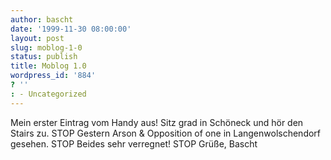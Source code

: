 ```yaml
---
author: bascht
date: '1999-11-30 08:00:00'
layout: post
slug: moblog-1-0
status: publish
title: Moblog 1.0
wordpress_id: '884'
? ''
: - Uncategorized
---
```


Mein erster Eintrag vom Handy aus! Sitz grad in Schöneck und hör
den Stairs zu. STOP Gestern Arson & Opposition of one in
Langenwolschendorf gesehen. STOP Beides sehr verregnet! STOP Grüße,
Bascht


